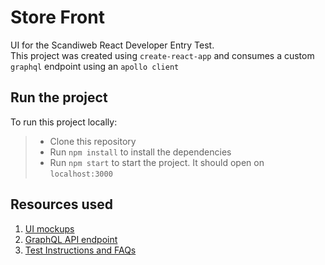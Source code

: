 # Store Front

UI for the Scandiweb React Developer Entry Test.  
This project was created using `create-react-app` and consumes a custom `graphql` endpoint using an `apollo client`

## Run the project

To run this project locally:

> - Clone this repository
> - Run `npm install` to install the dependencies
> - Run `npm start` to start the project. It should open on `localhost:3000`

## Resources used

1. [UI mockups](<https://www.figma.com/file/MSyCAqVy1UgNap0pvqH6H3/Junior-Frontend-Test-Designs-(Public)?node-id=0%3A1>)
2. [GraphQL API endpoint](https://github.com/scandiweb/junior-react-endpoint)
3. [Test Instructions and FAQs](https://www.notion.so/Entry-React-developer-TEST-39f601f8aa3f48ac88c4a8fefda304c1)

